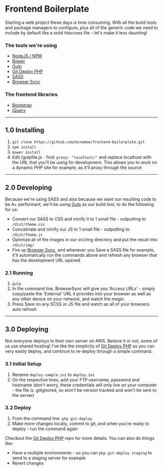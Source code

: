 # Frontend Boilerplate
Starting a web project these days is time consuming. With all the build tools and package managers to configure, plus all of the generic code we need to include by default like a solid htaccess file - let's make it less daunting!

### The tools we're using
- [NodeJS / NPM](https://nodejs.org/en/)
- [Bower](http://bower.io/)
- [Gulp](http://gulpjs.com/)
- [Git Deploy PHP](https://github.com/BrunoDeBarros/git-deploy-php)
- [SASS](http://sass-lang.com/)
- [Browser Sync](https://www.browsersync.io/)

### The frontend libraries
- [Bootstrap](http://getbootstrap.com/)
- [jQuery](https://jquery.com/)

***

## 1.0 Installing
1. `git clone https://github.com/mcnamee/frontend-boilerplate.git`
2. `npm install`
3. `bower install`
4. Edit /gulpfile.js - find: `proxy: "localhost/"` and replace localhost with the URL that you'll be using for development. This allows you to work on a dynamic PHP site for example, as it'll proxy through the source

***

## 2.0 Developing
Because we're using SASS and also because we want our resulting code to be A+ performant, we'll be using [Gulp](http://gulpjs.com/) as our build tool, to do the following for us:
- Convert our SASS to CSS and minify it to 1 small file - outputting to `/dist/theme.css`
- Concatinate and minify our JS to 1 small file - outputting to `/dist/theme.js`
- Optimize all of the images in our src/img directory and put the result into `/dist/img/`
- Fire up [Browser Sync](https://www.browsersync.io/), and whenever you Save a SASS file for example, it'll automatically run the commands above and refresh any browser that has the development URL opened

### 2.1 Running
1. `gulp`
2. In the command line, BrowserSync will give you 'Access URLs' - simply copy/paste the 'External' URL it provides into your browser as well as any other device on your network, and watch the magic.
3. Press Save on any SCSS or JS file and watch as all of your browsers auto refresh

***

## 3.0 Deploying
Not everyone deploys to their own server on AWS. Believe it or not, some of us use shared hosting!
I've like the simplicity of [Git Deploy PHP](https://github.com/BrunoDeBarros/git-deploy-php) as you can very easily deploy, and continue to re-deploy through a simple command.

### 3.1 Initial Setup
1. Rename `deploy-sample.ini` to `deploy.ini`
2. On the respective lines, add your FTP username, password and hostname (don't worry, these credentials will only live on your computer - the file is .gitignored, so won't be version tracked and won't be sent to the server)

### 3.2 Deploy
1. From the command line: `php git-deploy`
2. Make more changes locally, commit to git, and when you're ready to deploy - run the command again

Checkout the [Git Deploy PHP](https://github.com/BrunoDeBarros/git-deploy-php) repo for more details. You can also do things like:
- Have a multiple environments - so you can `php git-deploy staging` to send to a staging server for example
- Revert changes
